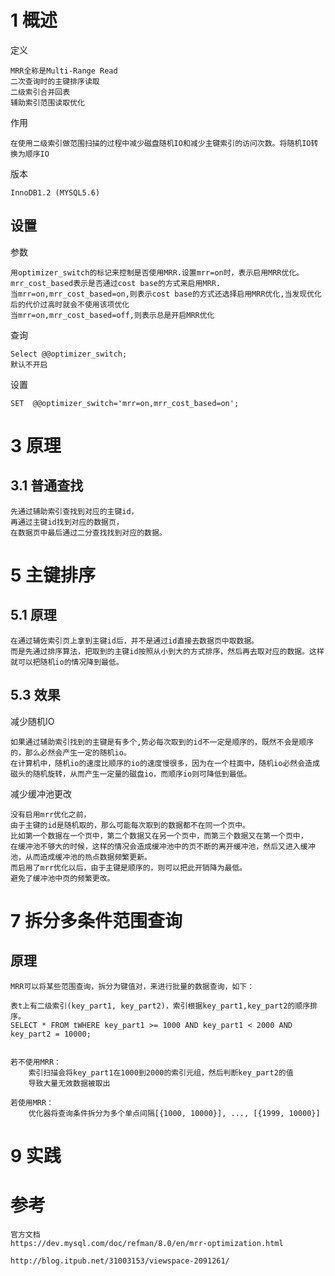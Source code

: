 

# 1 概述

定义

    MRR全称是Multi-Range Read
    二次查询时的主键排序读取
    二级索引合并回表
    辅助索引范围读取优化
    
作用

    在使用二级索引做范围扫描的过程中减少磁盘随机IO和减少主键索引的访问次数。将随机IO转换为顺序IO

版本

    InnoDB1.2 (MYSQL5.6)

## 设置

参数

    用optimizer_switch的标记来控制是否使用MRR.设置mrr=on时，表示启用MRR优化。
    mrr_cost_based表示是否通过cost base的方式来启用MRR.
    当mrr=on,mrr_cost_based=on,则表示cost base的方式还选择启用MRR优化,当发现优化后的代价过高时就会不使用该项优化
    当mrr=on,mrr_cost_based=off,则表示总是开启MRR优化

查询    
    
    Select @@optimizer_switch;
    默认不开启    

设置

    SET  @@optimizer_switch='mrr=on,mrr_cost_based=on';    



# 3 原理

## 3.1 普通查找

    先通过辅助索引查找到对应的主键id，
    再通过主键id找到对应的数据页，
    在数据页中最后通过二分查找找到对应的数据。

    
# 5 主键排序 

## 5.1 原理

    在通过辅佐索引页上拿到主键id后，并不是通过id直接去数据页中取数据。
    而是先通过排序算法，把取到的主键id按照从小到大的方式排序，然后再去取对应的数据。这样就可以把随机io的情况降到最低。

## 5.3 效果


减少随机IO

    
    如果通过辅助索引找到的主键是有多个,势必每次取到的id不一定是顺序的，既然不会是顺序的，那么必然会产生一定的随机io。
    在计算机中，随机io的速度比顺序的io的速度慢很多，因为在一个柱面中，随机io必然会造成磁头的随机旋转，从而产生一定量的磁盘io，而顺序io则可降低到最低。

减少缓冲池更改   
    
    没有启用mrr优化之前，
    由于主键的id是随机取的，那么可能每次取到的数据都不在同一个页中。
    比如第一个数据在一个页中，第二个数据又在另一个页中，而第三个数据又在第一个页中，
    在缓冲池不够大的时候，这样的情况会造成缓冲池中的页不断的离开缓冲池，然后又进入缓冲池，从而造成缓冲池的热点数据频繁更新。
    而启用了mrr优化以后，由于主键是顺序的，则可以把此开销降为最低。
    避免了缓冲池中页的频繁更改。




# 7 拆分多条件范围查询

## 原理

    MRR可以将某些范围查询，拆分为键值对，来进行批量的数据查询，如下：

    表t上有二级索引(key_part1, key_part2)，索引根据key_part1,key_part2的顺序排序。
    SELECT * FROM tWHERE key_part1 >= 1000 AND key_part1 < 2000 AND key_part2 = 10000;
  
    
    若不使用MRR：
        索引扫描会将key_part1在1000到2000的索引元组，然后判断key_part2的值
        导致大量无效数据被取出
    
    若使用MRR：
        优化器将查询条件拆分为多个单点间隔[{1000, 10000}], ..., [{1999, 10000}] 


# 9 实践





# 参考

    官方文档
    https://dev.mysql.com/doc/refman/8.0/en/mrr-optimization.html
    
    http://blog.itpub.net/31003153/viewspace-2091261/
    